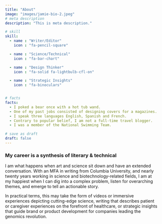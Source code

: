 ```yaml
---
title: "About"
image: "images/jamie-bio-2.jpeg"
# meta description
description: "This is meta description."

# skill
skill:
  - name : "Writer/Editor"
    icon : "fa-pencil-square"

  - name : "Science/Technical"
    icon : "fa-bar-chart"

  - name : "Design Thinker"
    icon : "fa-solid fa-lightbulb-cfl-on"

  - name : "Strategic Insights"
    icon : "fa-binoculars"


# facts
facts:
  - I poked a bear once with a hot tub wand.
  - One of my past jobs consisted of designing covers for a magazines.
  - I speak three languages English, Spanish and French.
  - Contrary to popular belief, I am not a full-time travel blogger.
  - I was a member of the National Swimming Team.

# save as draft
draft: false
---
```


### My career is a synthesis of literary & technical

I am what happens when art and science sit down and have an extended conversation. With an MFA in writing from Columbia University, and nearly twenty years working in science and biotechnology-related fields, I am at my happiest when I can dig into a complex problem, listen for overarching themes, and emerge to tell an actionable story.

In practical terms, this may take the form of videos or immersive experiences depicting cutting-edge science, writing that describes patient or caregiver experiences on the forefront of healthcare, or strategic insights that guide brand or product development for companies leading the genomics revolution.
